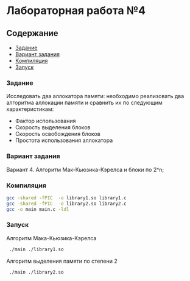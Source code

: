 # Лабораторная работа №4

## Содержание
- [Задание](#задание)
- [Вариант задания](#вариант-задания)
- [Компиляция](#компиляция) 
- [Запуск](#запуск)

### Задание
Исследовать два аллокатора памяти: необходимо реализовать два алгоритма
аллокации памяти и сравнить их по следующим характеристикам:
- Фактор использования
- Скорость выделения блоков
- Скорость освобождения блоков
- Простота использования аллокатора

### Вариант задания
Вариант 4. 
Алгоритм Мак-Кьюзика-Кэрелса и блоки по 2^n;

### Компиляция
```sh
gcc -shared -fPIC  -o library1.so library1.c 
gcc -shared -fPIC  -o library2.so library2.c 
gcc -o main main.c -ldl
```

### Запуск
Алгоритм Мака-Кьюзика-Кэрелса
```sh
 ./main ./library1.so
```
Алгоритм выделения памяти по степени 2
```sh
 ./main ./library2.so
```